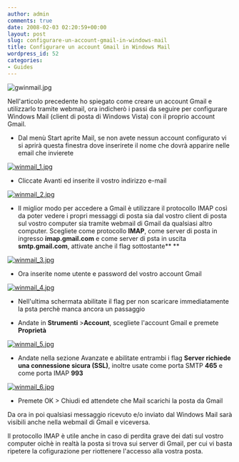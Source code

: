 ```yaml
---
author: admin
comments: true
date: 2008-02-03 02:20:59+00:00
layout: post
slug: configurare-un-account-gmail-in-windows-mail
title: Configurare un account Gmail in Windows Mail
wordpress_id: 52
categories:
- Guides
---
```


![gwinmail.jpg](http://www.expobrain.net/wp-content/uploads/2008/02/gwinmail.jpg)

Nell'articolo precedente ho spiegato come creare un account Gmail e utilizzarlo tramite webmail, ora indicherò i passi da seguire per configurare Windows Mail (client di posta di Windows Vista) con il proprio account Gmail.
<!-- more -->



	
  * Dal menù Start aprite Mail, se non avete nessun account configurato vi si aprirà questa finestra dove inserirete il nome che dovrà apparire nelle email che invierete


[](http://www.expobrain.net/wp-content/uploads/2008/02/winmail_1.jpg)


[![winmail_1.jpg](http://www.expobrain.net/wp-content/uploads/2008/02/winmail_1.thumbnail.jpg)](http://www.expobrain.net/wp-content/uploads/2008/02/winmail_1.jpg)






	
  * Cliccate Avanti ed inserite il vostro indirizzo e-mail


[![winmail_2.jpg](http://www.expobrain.net/wp-content/uploads/2008/02/winmail_2.thumbnail.jpg)](http://www.expobrain.net/wp-content/uploads/2008/02/winmail_2.jpg)



	
  * Il miglior modo per accedere a Gmail è utilizzare il protocollo IMAP così da poter vedere i propri messaggi di posta sia dal vostro client di posta sul vostro computer sia tramite webmail di Gmail da qualsiasi altro computer. Scegliete come protocollo **IMAP**, come server di posta in ingresso **imap.gmail.com** e come server di psta in uscita **smtp.gmail.com**, attivate anche il flag sottostante**
**


[![winmail_3.jpg](http://www.expobrain.net/wp-content/uploads/2008/02/winmail_3.thumbnail.jpg)](http://www.expobrain.net/wp-content/uploads/2008/02/winmail_3.jpg)



	
  * Ora inserite nome utente e password del vostro account Gmail


[![winmail_4.jpg](http://www.expobrain.net/wp-content/uploads/2008/02/winmail_4.thumbnail.jpg)](http://www.expobrain.net/wp-content/uploads/2008/02/winmail_4.jpg)



	
  * Nell'ultima schermata abilitate il flag per non scaricare immediatamente la psta perchè manca ancora un passaggio

	
  * Andate in **Strumenti** >**Account**, scegliete l'account Gmail e premete **Proprietà**


[![winmail_5.jpg](http://www.expobrain.net/wp-content/uploads/2008/02/winmail_5.thumbnail.jpg)](http://www.expobrain.net/wp-content/uploads/2008/02/winmail_5.jpg)



	
  * Andate nella sezione Avanzate e abilitate entrambi i flag **Server richiede una connessione sicura (SSL)**, inoltre usate come porta SMTP **465** e come porta IMAP **993**


[![winmail_6.jpg](http://www.expobrain.net/wp-content/uploads/2008/02/winmail_6.thumbnail.jpg)](http://www.expobrain.net/wp-content/uploads/2008/02/winmail_6.jpg)



	
  * Premete OK > Chiudi ed attendete che Mail scarichi la posta da Gmail


Da ora in poi qualsiasi messaggio ricevuto e/o inviato dal Windows Mail sarà visibili anche nella webmail di Gmail e viceversa.

Il protocollo IMAP è utile anche in caso di perdita grave dei dati sul vostro computer oichè in realtà la posta si trova sui server di Gmail, per cui vi basta ripetere la cofigurazione per riottenere l'accesso alla vostra posta.
